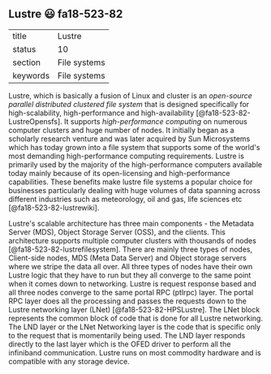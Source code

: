 ## Lustre :smiley: fa18-523-82


|          |              |
| -------- | ------------ |
| title    | Lustre       | 
| status   | 10           |
| section  | File systems |
| keywords | File systems |



Lustre, which is basically a fusion of Linux and cluster is an *open-source parallel distributed clustered file system* that is designed specifically for high-scalability, high-performance and high-availability [@fa18-523-82-LustreOpensfs]. It supports *high-performance computing* on numerous computer clusters and huge number of nodes. It initially began as a scholarly research venture and was later acquired by Sun Microsystems which has today grown into a file system that supports some of the world\'s most demanding high-performance computing requirements. Lustre is primarily used by the majority of the high-performance computers available today mainly because of its open-licensing and high-performance capabilities. These benefits make lustre file systems a popular choice for businesses particularly dealing with huge volumes of data spanning across different industries such as meteorology, oil and gas, life sciences etc [@fa18-523-82-lustrewiki].

Lustre\'s scalable architecture has three main components - the Metadata Server (MDS), Object Storage Server (OSS), and the clients. This architecture supports multiple computer clusters with thousands of nodes [@fa18-523-82-lustrefilesystem]. There are mainly three types of nodes, Client-side nodes, MDS (Meta Data Server) and Object storage servers where we stripe the data all over. All three types of nodes have their own Lustre logic that they have to run but they all converge to the same point when it comes down to networking. Lustre is request response based and all three nodes converge to the same portal RPC (ptlrpc) layer. The portal RPC layer does all the processing and passes the requests down to the Lustre networking layer (LNet) [@fa18-523-82-HPSLustre]. The LNet block represents the common block of code that is done for all Lustre networking. The LND layer or the LNet Networking layer is the code that is specific only to the request that is momentarily being used. The LND layer responds directly to the last layer which is the OFED driver to perform all the infiniband communication. Lustre runs on most commodity hardware and is compatible with any storage device. 



     
